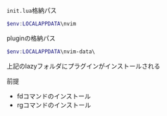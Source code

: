 `init.lua`格納パス
```powershell
$env:LOCALAPPDATA\nvim
```

pluginの格納パス
```powershell
$env:LOCALAPPDATA\nvim-data\
```
上記のlazyフォルダにプラグインがインストールされる


前提
* fdコマンドのインストール
* rgコマンドのインストール

